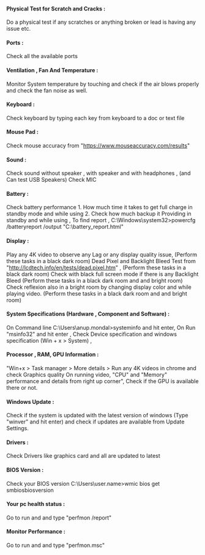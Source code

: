
#### Physical Test for Scratch and Cracks :  
Do a physical test if any scratches or anything broken or lead is having any issue etc.

#### Ports :  
Check all the available ports

#### Ventilation , Fan And Temperature :  
Monitor System temperature by touching and check if the air blows properly and check the fan noise as well.
 
#### Keyboard :  
Check keyboard by typing each key from keyboard to a doc or text file

#### Mouse Pad :  
Check mouse accuracy from "https://www.mouseaccuracy.com/results"

#### Sound :  
Check sound without speaker , with speaker and with headphones , (and Can test USB Speakers)
Check MIC

#### Battery :  
Check battery performance 1. How much time it takes to get full charge in standby mode and while using 2. Check how much backup it Providing in standby and while using ,
To find report , C:\Windows\system32>powercfg /batteryreport /output "C:\battery_report.html"
#### Display :  
Play any 4K video to observe any Lag or any display quality issue, (Perform these tasks in a black dark room)
Dead Pixel and Backlight Bleed Test from "http://lcdtech.info/en/tests/dead.pixel.htm" , (Perform these tasks in a black dark room)
Check with black full screen mode if there is any Backlight Bleed (Perform these tasks in a black dark room and and bright room)
Check reflexion also in a bright room by changing display color and while playing video.  (Perform these tasks in a black dark room and and bright room)

#### System Specifications (Hardware , Component and Software) :  
On Command line C:\Users\anup.mondal>systeminfo and hit enter,
On Run "msinfo32" and hit enter ,
Check Device specification and windows specification (Win + x > System) ,

#### Processor , RAM, GPU Information :  
"Win+x > Task manager > More details  > Run any 4K videos in chrome and check
Graphics quality On running video,
"CPU" and "Memory" performance and details from right up corner",
Check if the GPU is available there or not.

#### Windows Update :  
Check if the system is updated with the latest version of windows (Type "winver" and hit enter) and check if updates are available from Update Settings.

#### Drivers :  
Check Drivers like graphics card and all are updated to latest

#### BIOS Version :  
Check your BIOS version C:\Users\user.name>wmic bios get smbiosbiosversion

#### Your pc health status :  
Go to run and and type "perfmon /report"

#### Monitor Performance :  
Go to run and and type "perfmon.msc"
